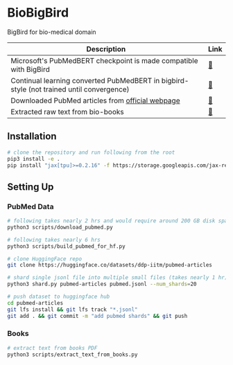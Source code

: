 # BioBigBird

BigBird for bio-medical domain

| Description | Link |
|-------------|------|
| Microsoft's PubMedBERT checkpoint is made compatible with BigBird | [🤗](https://huggingface.co/ddp-iitm/microsoft-BiomedNLP-PubMedBERT-base-uncased-abstract) |
| Continual learning converted PubMedBERT in bigbird-style (not trained until convergence) | [🤗](https://huggingface.co/ddp-iitm/biobigbird_pubmed_scientific_papers) |
| Downloaded PubMed articles from [official webpage](https://ftp.ncbi.nlm.nih.gov/pub/pmc/oa_bulk/) | [🤗](https://huggingface.co/datasets/ddp-iitm/pubmed-articles) |
| Extracted raw text from bio-books | [🤗](https://huggingface.co/datasets/ddp-iitm/biobooks) |

## Installation

```bash
# clone the repository and run following from the root
pip3 install -e .
pip install "jax[tpu]>=0.2.16" -f https://storage.googleapis.com/jax-releases/libtpu_releases.html
```

## Setting Up

### PubMed Data

```bash
# following takes nearly 2 hrs and would require around 200 GB disk space
python3 scripts/download_pubmed.py

# following takes nearly 6 hrs
python3 scripts/build_pubmed_for_hf.py

# clone HuggingFace repo
git clone https://huggingface.co/datasets/ddp-iitm/pubmed-articles

# shard single jsonl file into multiple small files (takes nearly 1 hr)
python3 shard.py pubmed-articles pubmed.jsonl --num_shards=20

# push dataset to huggingface hub
cd pubmed-articles
git lfs install && git lfs track "*.jsonl"
git add . && git commit -m "add pubmed shards" && git push
```

### Books

```bash
# extract text from books PDF
python3 scripts/extract_text_from_books.py
```
